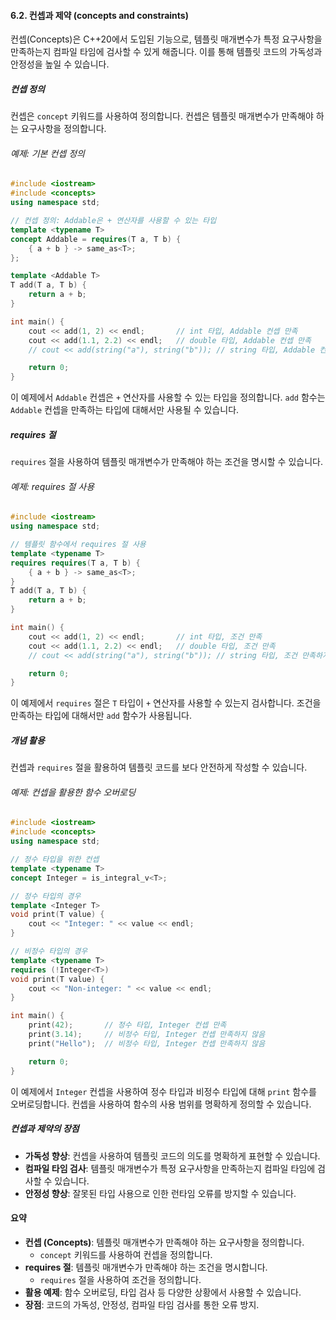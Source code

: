 #### 6.2. 컨셉과 제약 (concepts and constraints)

컨셉(Concepts)은 C++20에서 도입된 기능으로, 템플릿 매개변수가 특정 요구사항을 만족하는지 컴파일 타임에 검사할 수 있게 해줍니다. 이를 통해 템플릿 코드의 가독성과 안정성을 높일 수 있습니다.

##### 컨셉 정의

컨셉은 `concept` 키워드를 사용하여 정의합니다. 컨셉은 템플릿 매개변수가 만족해야 하는 요구사항을 정의합니다.

###### 예제: 기본 컨셉 정의

```cpp
#include <iostream>
#include <concepts>
using namespace std;

// 컨셉 정의: Addable은 + 연산자를 사용할 수 있는 타입
template <typename T>
concept Addable = requires(T a, T b) {
    { a + b } -> same_as<T>;
};

template <Addable T>
T add(T a, T b) {
    return a + b;
}

int main() {
    cout << add(1, 2) << endl;       // int 타입, Addable 컨셉 만족
    cout << add(1.1, 2.2) << endl;   // double 타입, Addable 컨셉 만족
    // cout << add(string("a"), string("b")); // string 타입, Addable 컨셉 만족하지 않음

    return 0;
}
```

이 예제에서 `Addable` 컨셉은 `+` 연산자를 사용할 수 있는 타입을 정의합니다. `add` 함수는 `Addable` 컨셉을 만족하는 타입에 대해서만 사용될 수 있습니다.

##### requires 절

`requires` 절을 사용하여 템플릿 매개변수가 만족해야 하는 조건을 명시할 수 있습니다.

###### 예제: requires 절 사용

```cpp
#include <iostream>
using namespace std;

// 템플릿 함수에서 requires 절 사용
template <typename T>
requires requires(T a, T b) {
    { a + b } -> same_as<T>;
}
T add(T a, T b) {
    return a + b;
}

int main() {
    cout << add(1, 2) << endl;       // int 타입, 조건 만족
    cout << add(1.1, 2.2) << endl;   // double 타입, 조건 만족
    // cout << add(string("a"), string("b")); // string 타입, 조건 만족하지 않음

    return 0;
}
```

이 예제에서 `requires` 절은 `T` 타입이 `+` 연산자를 사용할 수 있는지 검사합니다. 조건을 만족하는 타입에 대해서만 `add` 함수가 사용됩니다.

##### 개념 활용

컨셉과 `requires` 절을 활용하여 템플릿 코드를 보다 안전하게 작성할 수 있습니다.

###### 예제: 컨셉을 활용한 함수 오버로딩

```cpp
#include <iostream>
#include <concepts>
using namespace std;

// 정수 타입을 위한 컨셉
template <typename T>
concept Integer = is_integral_v<T>;

// 정수 타입의 경우
template <Integer T>
void print(T value) {
    cout << "Integer: " << value << endl;
}

// 비정수 타입의 경우
template <typename T>
requires (!Integer<T>)
void print(T value) {
    cout << "Non-integer: " << value << endl;
}

int main() {
    print(42);       // 정수 타입, Integer 컨셉 만족
    print(3.14);     // 비정수 타입, Integer 컨셉 만족하지 않음
    print("Hello");  // 비정수 타입, Integer 컨셉 만족하지 않음

    return 0;
}
```

이 예제에서 `Integer` 컨셉을 사용하여 정수 타입과 비정수 타입에 대해 `print` 함수를 오버로딩합니다. 컨셉을 사용하여 함수의 사용 범위를 명확하게 정의할 수 있습니다.

##### 컨셉과 제약의 장점

- **가독성 향상**: 컨셉을 사용하여 템플릿 코드의 의도를 명확하게 표현할 수 있습니다.
- **컴파일 타임 검사**: 템플릿 매개변수가 특정 요구사항을 만족하는지 컴파일 타임에 검사할 수 있습니다.
- **안정성 향상**: 잘못된 타입 사용으로 인한 런타임 오류를 방지할 수 있습니다.

#### 요약

- **컨셉 (Concepts)**: 템플릿 매개변수가 만족해야 하는 요구사항을 정의합니다.
  - `concept` 키워드를 사용하여 컨셉을 정의합니다.
- **requires 절**: 템플릿 매개변수가 만족해야 하는 조건을 명시합니다.
  - `requires` 절을 사용하여 조건을 정의합니다.
- **활용 예제**: 함수 오버로딩, 타입 검사 등 다양한 상황에서 사용할 수 있습니다.
- **장점**: 코드의 가독성, 안정성, 컴파일 타임 검사를 통한 오류 방지.
